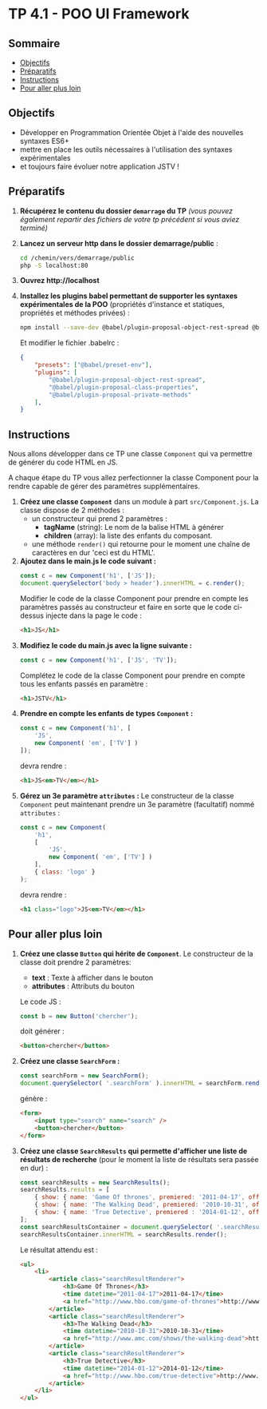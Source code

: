 # TP 4.1 - POO UI Framework <!-- omit in toc -->

## Sommaire <!-- omit in toc -->
- [Objectifs](#objectifs)
- [Préparatifs](#préparatifs)
- [Instructions](#instructions)
- [Pour aller plus loin](#pour-aller-plus-loin)

## Objectifs
- Développer en Programmation Orientée Objet à l'aide des nouvelles syntaxes ES6+
- mettre en place les outils nécessaires à l'utilisation des syntaxes expérimentales
- et toujours faire évoluer notre application JSTV !

## Préparatifs
1. **Récupérez le contenu du dossier `demarrage` du TP** *(vous pouvez également repartir des fichiers de votre tp précédent si vous aviez terminé)*
2. **Lancez un serveur http dans le dossier demarrage/public** :
	```bash
	cd /chemin/vers/demarrage/public
	php -S localhost:80
	```
3. **Ouvrez http://localhost**
4. **Installez les plugins babel permettant de supporter les syntaxes expérimentales de la POO** (propriétés d'instance et statiques, propriétés et méthodes privées) :
	```bash
	npm install --save-dev @babel/plugin-proposal-object-rest-spread @babel/plugin-proposal-class-properties @babel/plugin-proposal-private-methods
	```

	Et modifier le fichier .babelrc :
	```json
	{
		"presets": ["@babel/preset-env"],
		"plugins": [
			"@babel/plugin-proposal-object-rest-spread",
			"@babel/plugin-proposal-class-properties",
			"@babel/plugin-proposal-private-methods"
		],
	}
	```

## Instructions
Nous allons développer dans ce TP une classe `Component` qui va permettre de générer du code HTML en JS.

A chaque étape du TP vous allez perfectionner la classe Component pour la rendre capable de gérer des paramètres supplémentaires.

1. **Créez une classe `Component`** dans un module à part `src/Component.js`. La classe dispose de 2 méthodes :
	- un constructeur qui prend 2 paramètres :
		+ **tagName** (string): Le nom de la balise HTML à générer
		+ **children** (array): la liste des enfants du composant.
	- une méthode `render()` qui retourne pour le moment une chaîne de caractères en dur 'ceci est du HTML'.
2. **Ajoutez dans le main.js le code suivant :**
	```js
	const c = new Component('h1', ['JS']);
	document.querySelector('body > header').innerHTML = c.render();
	```
	Modifier le code de la classe Component pour prendre en compte les paramètres passés au constructeur et faire en sorte que le code ci-dessus injecte dans la page le code :
	```html
	<h1>JS</h1>
	```
3. **Modifiez le code du main.js avec la ligne suivante :**
	```js
	const c = new Component('h1', ['JS', 'TV']);
	```
	Complétez le code de la classe Component pour prendre en compte tous les enfants passés en paramètre :
	```html
	<h1>JSTV</h1>
	```
4. **Prendre en compte les enfants de types `Component` :**
	```js
	const c = new Component('h1', [
	    'JS',
	    new Component( 'em', ['TV'] )
	]);
	```
	devra rendre :
	```html
	<h1>JS<em>TV</em></h1>
	```
5. **Gérez un 3e paramètre `attributes` :** Le constructeur de la classe `Component` peut maintenant prendre un 3e paramètre (facultatif) nommé `attributes` :
	```js
	const c = new Component(
		'h1',
		[
			'JS',
			new Component( 'em', ['TV'] )
		],
		{ class: 'logo' }
	);
	```
	devra rendre :
	```html
	<h1 class="logo">JS<em>TV</em></h1>
	```

## Pour aller plus loin
1. **Créez une classe `Button` qui hérite de `Component`**. Le constructeur de la classe doit prendre 2 paramètres:
	- **text** : Texte à afficher dans le bouton
	- **attributes** : Attributs du bouton

	Le code JS :
	```js
	const b = new Button('chercher');
	```
	doit générer :
	```html
	<button>chercher</button>
	```

2. **Créez une classe `SearchForm` :**
	```js
	const searchForm = new SearchForm();
	document.querySelector( '.searchForm' ).innerHTML = searchForm.render();
	```
	génère :
	```html
	<form>
		<input type="search" name="search" />
		<button>chercher</button>
	</form>
	```
3. **Créez une classe `SearchResults` qui permette d'afficher une liste de résultats de recherche** (pour le moment la liste de résultats sera passée en dur) :
	```js
	const searchResults = new SearchResults();
	searchResults.results = [
		{ show: { name: 'Game Of thrones', premiered: '2011-04-17', officialSite: 'http://www.hbo.com/game-of-thrones' } },
		{ show: { name: 'The Walking Dead', premiered: '2010-10-31', officialSite: 'http://www.amc.com/shows/the-walking-dead' } },
		{ show: { name: 'True Detective', premiered	: '2014-01-12', officialSite: 'http://www.hbo.com/true-detective' } },
	];
	const searchResultsContainer = document.querySelector( '.searchResults' );
	searchResultsContainer.innerHTML = searchResults.render();
	```
	Le résultat attendu est :
	```html
	<ul>
        <li>
            <article class="searchResultRenderer">
                <h3>Game Of Thrones</h3>
                <time datetime="2011-04-17">2011-04-17</time>
                <a href="http://www.hbo.com/game-of-thrones">http://www.hbo.com/game-of-thrones</a>
            </article>
            <article class="searchResultRenderer">
                <h3>The Walking Dead</h3>
                <time datetime="2010-10-31">2010-10-31</time>
                <a href="http://www.amc.com/shows/the-walking-dead">http://www.amc.com/shows/the-walking-dead</a>
            </article>
            <article class="searchResultRenderer">
                <h3>True Detective</h3>
                <time datetime="2014-01-12">2014-01-12</time>
                <a href="http://www.hbo.com/true-detective">http://www.hbo.com/true-detective</a>
            </article>
        </li>
	</ul>
	```

